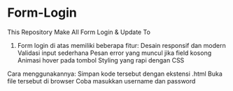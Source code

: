 # Form-Login
This Repository Make All Form Login &amp; Update To

1. Form login di atas memiliki beberapa fitur:
Desain responsif dan modern
Validasi input sederhana
Pesan error yang muncul jika field kosong
Animasi hover pada tombol
Styling yang rapi dengan CSS

Cara menggunakannya:
Simpan kode tersebut dengan ekstensi .html
Buka file tersebut di browser
Coba masukkan username dan password
